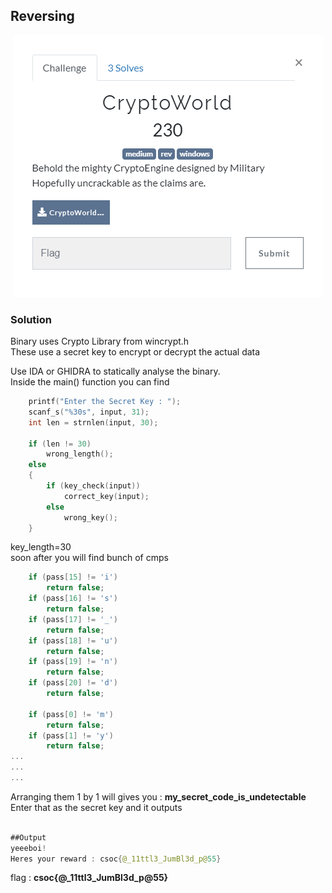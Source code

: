## Reversing

<p align="center"><img src="header.png" width="" height=""/></p>

### Solution

Binary uses Crypto Library from wincrypt.h\
These use a secret key to encrypt or decrypt the actual data

Use IDA or GHIDRA to statically analyse the binary.\
Inside the main() function you can find
```C
	printf("Enter the Secret Key : ");
	scanf_s("%30s", input, 31);
	int len = strnlen(input, 30);

	if (len != 30)
		wrong_length();
	else
	{
		if (key_check(input))
			correct_key(input);
		else
			wrong_key();
	}
```
key_length=30\
soon after you will find bunch of cmps
```C
	if (pass[15] != 'i')
		return false;
	if (pass[16] != 's')
		return false;
	if (pass[17] != '_')
		return false;
	if (pass[18] != 'u')
		return false;
	if (pass[19] != 'n')
		return false;
	if (pass[20] != 'd')
		return false;

	if (pass[0] != 'm')
		return false;
	if (pass[1] != 'y')
		return false;
...
...
...
``` 
Arranging them 1 by 1 will gives you : **my_secret_code_is_undetectable**\
Enter that as the secret key and it outputs

```java

##Output
yeeeboi!
Heres your reward : csoc{@_11ttl3_JumBl3d_p@55}
```


flag : **csoc\{@_11ttl3_JumBl3d_p@55}**